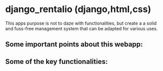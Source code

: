 # django_rentalio (django,html,css)
This apps purpose is not to daze with functionalities, but create a a solid and fuss-free management system that can be adapted for various uses. 




## Some important points about this webapp:





## Some of the key functionalities:
